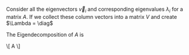 Consider all the eigenvectors $\vec{v}_i$ and corresponding eigenvalues $\lambda_i$ for a matrix $A$. If we collect these column vectors into a matrix $V$ and create $\Lambda = \diag$


The Eigendecomposition of $A$ is

\\[
A
\\]